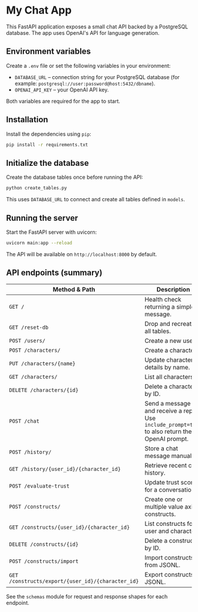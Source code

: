 # My Chat App

This FastAPI application exposes a small chat API backed by a PostgreSQL database. The app uses OpenAI's API for language generation.

## Environment variables

Create a `.env` file or set the following variables in your environment:

- `DATABASE_URL` – connection string for your PostgreSQL database (for example: `postgresql://user:password@host:5432/dbname`).
- `OPENAI_API_KEY` – your OpenAI API key.

Both variables are required for the app to start.

## Installation

Install the dependencies using `pip`:

```bash
pip install -r requirements.txt
```

## Initialize the database

Create the database tables once before running the API:

```bash
python create_tables.py
```

This uses `DATABASE_URL` to connect and create all tables defined in `models`.

## Running the server

Start the FastAPI server with uvicorn:

```bash
uvicorn main:app --reload
```

The API will be available on `http://localhost:8000` by default.

## API endpoints (summary)

| Method & Path                       | Description                                |
| ---------------------------------- | ------------------------------------------ |
| `GET /`                            | Health check returning a simple message.   |
| `GET /reset-db`                    | Drop and recreate all tables.              |
| `POST /users/`                     | Create a new user.                         |
| `POST /characters/`                | Create a character.                        |
| `PUT /characters/{name}`           | Update character details by name.          |
| `GET /characters/`                 | List all characters.                       |
| `DELETE /characters/{id}`          | Delete a character by ID.                  |
| `POST /chat`                       | Send a message and receive a reply. Use `include_prompt=true` to also return the OpenAI prompt.        |
| `POST /history/`                   | Store a chat message manually.             |
| `GET /history/{user_id}/{character_id}` | Retrieve recent chat history.         |
| `POST /evaluate-trust`             | Update trust score for a conversation.     |
| `POST /constructs/`                | Create one or multiple value axis constructs. |
| `GET /constructs/{user_id}/{character_id}` | List constructs for a user and character. |
| `DELETE /constructs/{id}`          | Delete a construct by ID. |
| `POST /constructs/import`          | Import constructs from JSONL. |
| `GET /constructs/export/{user_id}/{character_id}` | Export constructs as JSONL. |

See the `schemas` module for request and response shapes for each endpoint.


